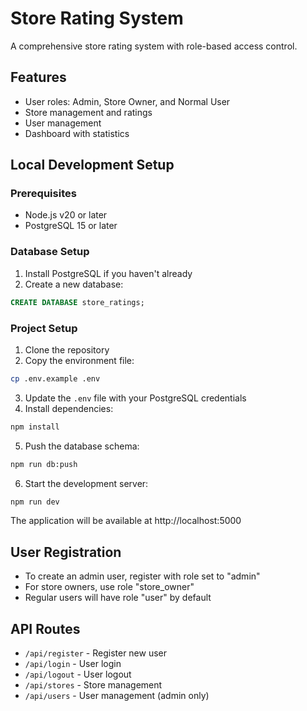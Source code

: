 # Store Rating System

A comprehensive store rating system with role-based access control.

## Features
- User roles: Admin, Store Owner, and Normal User
- Store management and ratings
- User management
- Dashboard with statistics

## Local Development Setup

### Prerequisites
- Node.js v20 or later
- PostgreSQL 15 or later

### Database Setup
1. Install PostgreSQL if you haven't already
2. Create a new database:
```sql
CREATE DATABASE store_ratings;
```

### Project Setup
1. Clone the repository
2. Copy the environment file:
```bash
cp .env.example .env
```
3. Update the `.env` file with your PostgreSQL credentials
4. Install dependencies:
```bash
npm install
```
5. Push the database schema:
```bash
npm run db:push
```
6. Start the development server:
```bash
npm run dev
```

The application will be available at http://localhost:5000

## User Registration
- To create an admin user, register with role set to "admin"
- For store owners, use role "store_owner"
- Regular users will have role "user" by default

## API Routes
- `/api/register` - Register new user
- `/api/login` - User login
- `/api/logout` - User logout
- `/api/stores` - Store management
- `/api/users` - User management (admin only)
